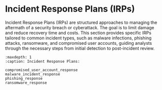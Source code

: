 # Incident Response Plans (IRPs)

Incident Response Plans (IRPs) are structured approaches to managing the aftermath of a security breach or cyberattack. The goal is to limit damage and reduce recovery time and costs. This section provides specific IRPs tailored to common incident types, such as malware infections, phishing attacks, ransomware, and compromised user accounts, guiding analysts through the necessary steps from initial detection to post-incident review.

```{toctree}
:maxdepth: 1
:caption: Incident Response Plans:

compromised_user_account_response
malware_incident_response
phishing_response
ransomware_response
